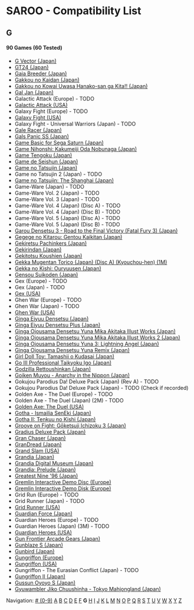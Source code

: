 # SAROO - Compatibility List

## G

#### 90 Games (60 Tested)

- [G Vector (Japan)](../../Regions/Japan/T-30603G/01/README.md)
- [GT24 (Japan)](../../Regions/Japan/T-5714G/01/README.md)
- [Gaia Breeder (Japan)](../../Regions/Japan/T-34801G/01/README.md)
- [Gakkou no Kaidan (Japan)](../../Regions/Japan/GS-9026/01/README.md)
- [Gakkou no Kowai Uwasa Hanako-san ga Kita!! (Japan)](../../Regions/Japan/T-1205G/01/README.md)
- [Gal Jan (Japan)](../../Regions/Japan/T-29101G/01/README.md)
- Galactic Attack (Europe) - TODO
- [Galactic Attack (USA)](../../Regions/USA/T-8116H/01/README.md)
- Galaxy Fight (Europe) - TODO
- [Galaxy Fight (USA)](../../Regions/USA/T-1504H/01/README.md)
- Galaxy Fight - Universal Warriors (Japan) - TODO
- [Gale Racer (Japan)](../../Regions/Japan/GS-9003/01/README.md)
- [Gals Panic SS (Japan)](../../Regions/Japan/T-29002G/01/README.md)
- [Game Basic for Sega Saturn (Japan)](../../Regions/Japan/T-2111G/01/README.md)
- [Game Nihonshi: Kakumeiji Oda Nobunaga (Japan)](../../Regions/Japan/T-7633G/01/README.md)
- [Game Tengoku (Japan)](../../Regions/Japan/T-5712G/01/README.md)
- [Game de Seishun (Japan)](../../Regions/Japan/T-19711G/01/README.md)
- [Game no Tatsujin (Japan)](../../Regions/Japan/T-1502G/01/README.md)
- Game no Tatsujin 2 (Japan) - TODO
- [Game no Tatsujin: The Shanghai (Japan)](../../Regions/Japan/T-1506G/01/README.md)
- Game-Ware (Japan) - TODO
- Game-Ware Vol. 2 (Japan) - TODO
- Game-Ware Vol. 3 (Japan) - TODO
- Game-Ware Vol. 4 (Japan) (Disc A) - TODO
- Game-Ware Vol. 4 (Japan) (Disc B) - TODO
- Game-Ware Vol. 5 (Japan) (Disc A) - TODO
- Game-Ware Vol. 5 (Japan) (Disc B) - TODO
- [Garou Densetsu 3 - Road to the Final Victory (Fatal Fury 3) (Japan)](../../Regions/Japan/T-3102G/01/README.md)
- [Gegege no Kitarou: Gentou Kaikitan (Japan)](../../Regions/Japan/T-13310G/01/README.md)
- [Gekiretsu Pachinkers (Japan)](../../Regions/Japan/T-29601G/01/README.md)
- [Gekirindan (Japan)](../../Regions/Japan/T-7008G/01/README.md)
- [Gekitotsu Koushien (Japan)](../../Regions/Japan/T-6701G/01/README.md)
- [Gekka Mugentan Torico (Japan) (Disc A) (Kyouchou-hen) (1M)](../../Regions/Japan/GS-9056/01/README.md)
- [Gekka no Kishi: Ouryuusen (Japan)](../../Regions/Japan/T-20606G/01/README.md)
- [Gensou Suikoden (Japan)](../../Regions/Japan/T-9525G/01/README.md)
- Gex (Europe) - TODO
- Gex (Japan) - TODO
- [Gex (USA)](../../Regions/USA/T-15904H/01/README.md)
- Ghen War (Europe) - TODO
- Ghen War (Japan) - TODO
- [Ghen War (USA)](../../Regions/USA/MK-81001/01/README.md)
- [Ginga Eiyuu Densetsu (Japan)](../../Regions/Japan/T-22301G/01/README.md)
- [Ginga Eiyuu Densetsu Plus (Japan)](../../Regions/Japan/T-22303G/01/README.md)
- [Ginga Ojousama Densetsu Yuna Mika Akitaka Illust Works (Japan)](../../Regions/Japan/T-14308G/01/README.md)
- [Ginga Ojousama Densetsu Yuna Mika Akitaka Illust Works 2 (Japan)](../../Regions/Japan/T-14323G/01/README.md)
- [Ginga Ojousama Densetsu Yuna 3: Lightning Angel (Japan)](../../Regions/Japan/T-14311G/01/README.md)
- [Ginga Ojousama Densetsu Yuna Remix (Japan)](../../Regions/Japan/T-14307G/01/README.md)
- [Girl Doll Toy: Tamashii o Kudasai (Japan)](../../Regions/Japan/T-37002G/01/README.md)
- [Go III Professional Taikyoku Igo (Japan)](../../Regions/Japan/T-29003G/01/README.md)
- [Godzilla Rettoushinkan (Japan)](../../Regions/Japan/GS-9050/01/README.md)
- [Goiken Muyou - Anarchy in the Nippon (Japan)](../../Regions/Japan/T-28902G/01/README.md)
- Gokujou Parodius Da! Deluxe Pack (Japan) (Rev A) - TODO
- Gokujou Parodius Da! Deluxe Pack (Japan) - TODO (Check if recorded)
- Golden Axe - The Duel (Europe) - TODO
- Golden Axe - The Duel (Japan) (2M) - TODO
- [Golden Axe: The Duel (USA)](../../Regions/USA/MK-81045/01/README.md)
- [Gotha - Ismailia SenEki (Japan)](../../Regions/Japan/GS-9009/01/README.md)
- [Gotha II: Tenkuu no Kishi (Japan)](../../Regions/Japan/T-7608G/01/README.md)
- [Groove on Fight: Gōketsuji Ichizoku 3 (Japan)](../../Regions/Japan/T-14411G/01/README.md)
- [Gradius Deluxe Pack (Japan)](../../Regions/Japan/T-9509G/01/README.md)
- [Gran Chaser (Japan)](../../Regions/Japan/GS-9022/01/README.md)
- [GranDread (Japan)](../../Regions/Japan/T-20603G/01/README.md)
- [Grand Slam (USA)](../../Regions/USA/T-07004H/01/README.md)
- [Grandia (Japan)](../../Regions/Japan/T-4507G/01/README.md)
- [Grandia Digital Museum (Japan)](../../Regions/Japan/T-4512G/01/README.md)
- [Grandia: Prelude (Japan)](../../Regions/Japan/6106600/01/README.md)
- [Greatest Nine '96 (Japan)](../../Regions/Japan/GS-9086/01/README.md)
- [Gremlin Interactive Demo Disc (Europe)](../../Regions/Europe/T-12313H/01/README.md)
- [Gremlin Interactive Demo Disk (Europe)](../../Regions/Europe/T-12301H/01/README.md)
- Grid Run (Europe) - TODO
- Grid Runner (Japan) - TODO
- [Grid Runner (USA)](../../Regions/USA/T-7025H/01/README.md)
- [Guardian Force (Japan)](../../Regions/Japan/T-9905G/01/README.md)
- Guardian Heroes (Europe) - TODO
- Guardian Heroes (Japan) (3M) - TODO
- [Guardian Heroes (USA)](../../Regions/USA/MK-81035/01/README.md)
- [Gun Frontier Arcade Gears (Japan)](../../Regions/Japan/T-26109G/01/README.md)
- [Gunblaze S (Japan)](../../Regions/Japan/T-19710G/01/README.md)
- [Gunbird (Japan)](../../Regions/Japan/T-14402G/01/README.md)
- [Gungriffon (Europe)](../../Regions/Europe/MK-81046/01/README.md)
- [Gungriffon (USA)](../../Regions/USA/MK-81046/01/README.md)
- Gungriffon - The Eurasian Conflict (Japan) - TODO
- [Gungriffon II (Japan)](../../Regions/Japan/T-4511G/01/README.md)
- [Gussun Oyoyo S (Japan)](../../Regions/Japan/T-26101G/01/README.md)
- [Gyuwambler Jiko Chuushinha - Tokyo Mahjongland (Japan)](../../Regions/Japan/T-4504G/01/README.md)

Navigation:
[# (0-9)](./09.md) [A](./A.md) [B](./B.md) [C](./C.md) [D](./D.md) [E](./E.md) [F](./F.md) **G** [H](./H.md) [I](./I.md) [J](./J.md) [K](./K.md) [L](./L.md) [M](./M.md) [N](./N.md) [O](./O.md) [P](./P.md) [Q](./Q.md) [R](./R.md) [S](./S.md) [T](./T.md) [U](./U.md) [V](./V.md) [W](./W.md) [X](./X.md) [Y](./Y.md) [Z](./Z.md)
